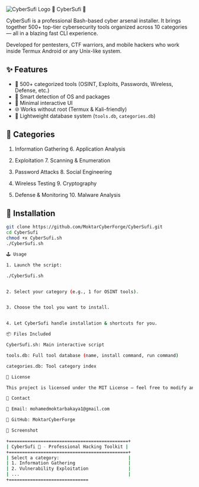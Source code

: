 ![CyberSufi Logo](https://blogger.googleusercontent.com/img/a/AVvXsEgyBk20nHxDKSde3uC-4vLSm5UvBvJvOc-tyMSO5v1AP1CQPuJ0qGrDCiHg2Y0Mdu990zSiu2MD_Vfu0Lg8pcR7eftAYEgjwataxD0EUDTuOptKexjiyyAmCtIgwnj_NvOyw9HO-s8lgIjfJ8yz_xrXrylnx_20-ywpUpj7eVamUp6ododfvvU09UKmj9w=s1600)
🧠 CyberSufi 🔮

CyberSufi is a professional Bash-based cyber arsenal installer. It brings together 500+ top-tier cybersecurity tools organized across 10 categories — all in a blazing fast CLI experience.

Developed for pentesters, CTF warriors, and mobile hackers who work inside Termux Android or any Unix-like system.
## ✨ Features

- 🎯 500+ categorized tools (OSINT, Exploits, Passwords, Wireless, Defense, etc.)
- 🔄 Smart detection of OS and packages
- 🧠 Minimal interactive UI
- 🌐 Works without root (Termux & Kali-friendly)
- 💾 Lightweight database system (`tools.db`, `categories.db`)

## 🧰 Categories

1. Information Gathering      6. Application Analysis


2. Exploitation               7. Scanning & Enumeration


3. Password Attacks           8. Social Engineering


4. Wireless Testing           9. Cryptography


5. Defense & Monitoring      10. Malware Analysis

## 🚀 Installation

```bash
git clone https://github.com/MoktarCyberForge/CyberSufi.git
cd CyberSufi
chmod +x CyberSufi.sh
./CyberSufi.sh

🕹️ Usage

1. Launch the script:

./CyberSufi.sh


2. Select your category (e.g., 1 for OSINT tools).


3. Choose the tool you want to install.


4. Let CyberSufi handle installation & shortcuts for you.

📦 Files Included

CyberSufi.sh: Main interactive script

tools.db: Full tool database (name, install command, run command)

categories.db: Tool category index

📜 License

This project is licensed under the MIT License – feel free to modify and share.

💬 Contact

📧 Email: mohamedmoktarbakaya1@gmail.com

🧠 GitHub: MoktarCyberForge

🌌 Screenshot

+=============================================+
| CyberSufi 🔮 - Professional Hacking Toolkit |
+=============================================+
| Select a category:                          |
| 1. Information Gathering                    |
| 2. Vulnerability Exploitation               |
| ...                                         |
+==============================
